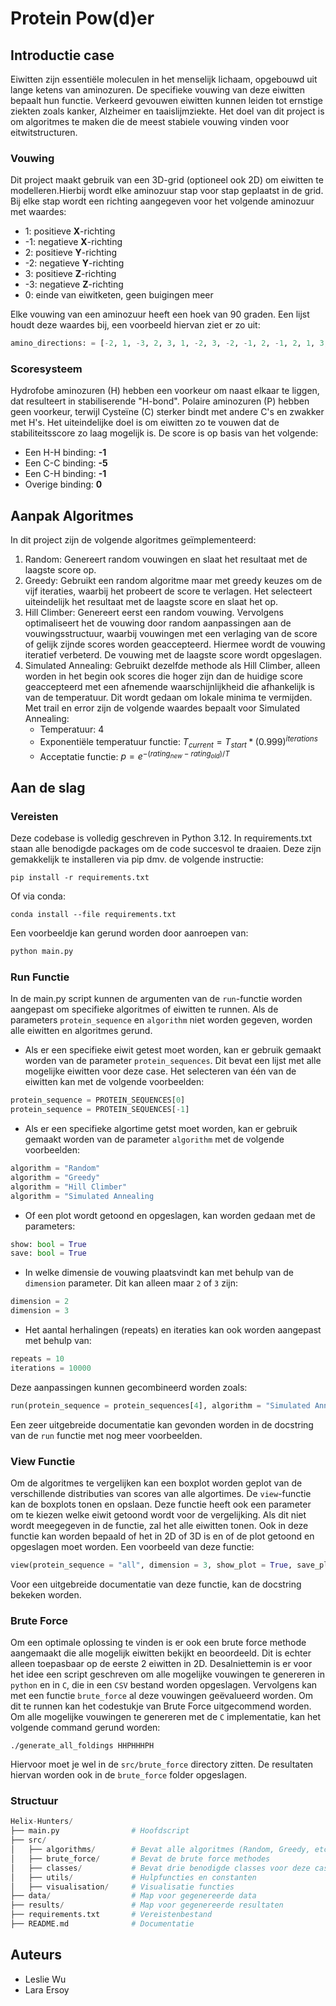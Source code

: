 # Protein Pow(d)er
## Introductie case
Eiwitten zijn essentiële moleculen in het menselijk lichaam, opgebouwd uit lange ketens van aminozuren. De specifieke vouwing van deze eiwitten bepaalt hun functie. Verkeerd gevouwen eiwitten kunnen leiden tot ernstige ziekten zoals kanker, Alzheimer en taaislijmziekte. Het doel van dit project is om algoritmes te maken die de meest stabiele vouwing vinden voor eitwitstructuren.

### Vouwing
Dit project maakt gebruik van een 3D-grid (optioneel ook 2D) om eiwitten te modelleren.Hierbij wordt elke aminozuur stap voor stap geplaatst in de grid. Bij elke stap wordt een richting aangegeven voor het volgende aminozuur met waardes:
- 1: positieve **X**-richting
- -1: negatieve **X**-richting
- 2: positieve **Y**-richting
- -2: negatieve **Y**-richting
- 3: positieve **Z**-richting
- -3: negatieve **Z**-richting
- 0: einde van eiwitketen, geen buigingen meer

Elke vouwing van een aminozuur heeft een hoek van 90 graden. Een lijst houdt deze waardes bij, een voorbeeld hiervan ziet er zo uit:
```python
amino_directions: = [-2, 1, -3, 2, 3, 1, -2, 3, -2, -1, 2, -1, 2, 1, 3, 1, -3, 2, -3, 0]
```
### Scoresysteem
Hydrofobe aminozuren (H) hebben een voorkeur om naast elkaar te liggen, dat resulteert in stabiliserende "H-bond". Polaire aminozuren (P) hebben geen voorkeur, terwijl Cysteïne (C) sterker bindt met andere C's en zwakker met H's. Het uiteindelijke doel is om eiwitten zo te vouwen dat de stabiliteitsscore zo laag mogelijk is. De score is op basis van het volgende:

- Een H-H binding: **-1**
- Een C-C binding: **-5**
- Een C-H binding: **-1**
- Overige binding: **0**

## Aanpak Algoritmes
In dit project zijn de volgende algoritmes geïmplementeerd:
1. Random: Genereert random vouwingen en slaat het resultaat met de laagste score op.
2. Greedy: Gebruikt een random algoritme maar met greedy keuzes om de vijf iteraties, waarbij het probeert de score te verlagen. Het selecteert uiteindelijk het resultaat met de laagste score en slaat het op.
3. Hill Climber: Genereert eerst een random vouwing. Vervolgens optimaliseert het de vouwing door random aanpassingen aan de vouwingsstructuur, waarbij vouwingen met een verlaging van de score of gelijk zijnde scores worden geaccepteerd. Hiermee wordt de vouwing iteratief verbeterd. De vouwing met de laagste score wordt opgeslagen.
4. Simulated Annealing: Gebruikt dezelfde methode als Hill Climber, alleen worden in het begin ook scores die hoger zijn dan de huidige score geaccepteerd met een afnemende waarschijnlijkheid die afhankelijk is van de temperatuur. Dit wordt gedaan om lokale minima te vermijden. Met trail en error zijn de volgende waardes bepaalt voor Simulated Annealing: 
    - Temperatuur: 4
    - Exponentiële temperatuur functie: $T_{current} = T_{start} * (0.999)^{iterations}$
    - Acceptatie functie: $p = e^{-(rating_{new} - rating_{old}) / T}$

## Aan de slag
### Vereisten
Deze codebase is volledig geschreven in Python 3.12. In requirements.txt staan alle benodigde packages om de code succesvol te draaien. Deze zijn gemakkelijk te installeren via pip dmv. de volgende instructie:
```
pip install -r requirements.txt
```
Of via conda:
```
conda install --file requirements.txt
```
Een voorbeeldje kan gerund worden door aanroepen van:
```python
python main.py
```

### Run Functie
In de main.py script kunnen de argumenten van de `run`-functie worden aangepast om specifieke algoritmes of eiwitten te runnen. Als de parameters `protein_sequence` en `algorithm` niet worden gegeven, worden alle eiwitten en algoritmes gerund. 
- Als er een specifieke eiwit getest moet worden, kan er gebruik gemaakt worden van de parameter `protein_sequences`. Dit bevat een lijst met alle mogelijke eiwitten voor deze case. Het selecteren van één van de eiwitten kan met de volgende voorbeelden:
```python
protein_sequence = PROTEIN_SEQUENCES[0]
protein_sequence = PROTEIN_SEQUENCES[-1]
```
- Als er een specifieke algortime getst moet worden, kan er gebruik gemaakt worden van de parameter `algorithm` met de volgende voorbeelden:
```python
algorithm = "Random"
algorithm = "Greedy"
algorithm = "Hill Climber"
algorithm = "Simulated Annealing
```
- Of een plot wordt getoond en opgeslagen, kan worden gedaan met de parameters:
```python
show: bool = True
save: bool = True
```
- In welke dimensie de vouwing plaatsvindt kan met behulp van de `dimension` parameter. Dit kan alleen maar `2` of `3` zijn:
```python
dimension = 2
dimension = 3
```
- Het aantal herhalingen (repeats) en iteraties kan ook worden aangepast met behulp van:
```python
repeats = 10
iterations = 10000
```
Deze aanpassingen kunnen gecombineerd worden zoals:
```python
run(protein_sequence = protein_sequences[4], algorithm = "Simulated Annealing", show = True, save = False, dimension = 3, repeats = 1, iterations = 1000)
```
Een zeer uitgebreide documentatie kan gevonden worden in de docstring van de `run` functie met nog meer voorbeelden.

### View Functie

Om de algoritmes te vergelijken kan een boxplot worden geplot van de verschillende distributies van scores van alle algortimes. De `view`-functie kan de boxplots tonen en opslaan. Deze functie heeft ook een parameter om te kiezen welke eiwit getoond wordt voor de vergelijking. Als dit niet wordt meegegeven in de functie, zal het alle eiwitten tonen.
Ook in deze functie kan worden bepaald of het in 2D of 3D is en of de plot getoond en opgeslagen moet worden. Een voorbeeld van deze functie:
```python
view(protein_sequence = "all", dimension = 3, show_plot = True, save_plot = False)
```
Voor een uitgebreide documentatie van deze functie, kan de docstring bekeken worden.

### Brute Force
Om een optimale oplossing te vinden is er ook een brute force methode aangemaakt die alle mogelijk eiwitten bekijkt en beoordeeld. Dit is echter alleen toepasbaar op de eerste 2 eiwitten in 2D. Desalniettemin is er voor het idee een script geschreven om alle mogelijke vouwingen te genereren in `python` en in `C`, die in een `CSV` bestand worden opgeslagen. Vervolgens kan met een functie `brute_force` al deze vouwingen geëvalueerd worden. Om dit te runnen kan het codestukje van Brute Force uitgecommend worden. Om alle mogelijke vouwingen te genereren met de `C` implementatie, kan het volgende command gerund worden:
```
./generate_all_foldings HHPHHHPH
```
Hiervoor moet je wel in de `src/brute_force` directory zitten. De resultaten hiervan worden ook in de `brute_force` folder opgeslagen.

### Structuur
```python
Helix-Hunters/
├── main.py                # Hoofdscript
├── src/
│   ├── algorithms/        # Bevat alle algoritmes (Random, Greedy, etc.)
│   ├── brute_force/       # Bevat de brute force methodes
│   ├── classes/           # Bevat drie benodigde classes voor deze case
│   ├── utils/             # Hulpfuncties en constanten
│   ├── visualisation/     # Visualisatie functies
├── data/                  # Map voor gegenereerde data
├── results/               # Map voor gegenereerde resultaten
├── requirements.txt       # Vereistenbestand
├── README.md              # Documentatie
```

## Auteurs
- Leslie Wu
- Lara Ersoy